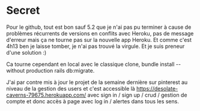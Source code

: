 # Secret

Pour le github, tout est bon sauf 5.2 que je n'ai pas pu terminer à cause de problèmes récurrents de versions en conflits avec Heroku, pas de message d'erreur mais ça ne tourne pas sur la nouvelle app Heroku. Et comme c'est 4h13 ben je laisse tomber, je n'ai pas trouvé la virgule. Et je suis preneur d'une solution :)

Ca tourne cependant en local avec le classique clone, bundle install --without production rails db:migrate.

J'ai par contre mis à jour le projet de la semaine dernière sur pinterest au niveau de la gestion des users et c'est accessible là https://desolate-caverns-79675.herokuapp.com/ avec sign in / sign up / crud / gestion de compte et donc accès à page avec log in / alertes dans tous les sens.
